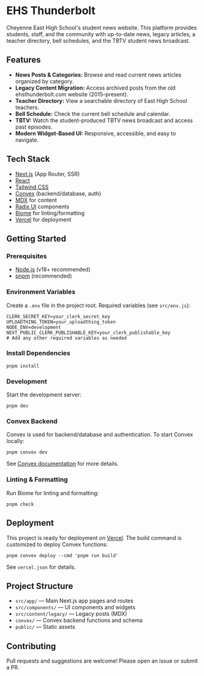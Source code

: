 # EHS Thunderbolt

Cheyenne East High School's student news website. This platform provides students, staff, and the community with up-to-date news, legacy articles, a teacher directory, bell schedules, and the TBTV student news broadcast.

## Features

- **News Posts & Categories:** Browse and read current news articles organized by category.
- **Legacy Content Migration:** Access archived posts from the old ehsthunderbolt.com website (2015–present).
- **Teacher Directory:** View a searchable directory of East High School teachers.
- **Bell Schedule:** Check the current bell schedule and calendar.
- **TBTV:** Watch the student-produced TBTV news broadcast and access past episodes.
- **Modern Widget-Based UI:** Responsive, accessible, and easy to navigate.

## Tech Stack

- [Next.js](https://nextjs.org/) (App Router, SSR)
- [React](https://react.dev/)
- [Tailwind CSS](https://tailwindcss.com/)
- [Convex](https://convex.dev/) (backend/database, auth)
- [MDX](https://mdxjs.com/) for content
- [Radix UI](https://www.radix-ui.com/) components
- [Biome](https://biomejs.dev/) for linting/formatting
- [Vercel](https://vercel.com/) for deployment

## Getting Started

### Prerequisites

- [Node.js](https://nodejs.org/) (v18+ recommended)
- [pnpm](https://pnpm.io/) (recommended)

### Environment Variables

Create a `.env` file in the project root. Required variables (see `src/env.js`):

```
CLERK_SECRET_KEY=your_clerk_secret_key
UPLOADTHING_TOKEN=your_uploadthing_token
NODE_ENV=development
NEXT_PUBLIC_CLERK_PUBLISHABLE_KEY=your_clerk_publishable_key
# Add any other required variables as needed
```

### Install Dependencies

```
pnpm install
```

### Development

Start the development server:

```
pnpm dev
```

### Convex Backend

Convex is used for backend/database and authentication. To start Convex locally:

```
pnpm convex dev
```

See [Convex documentation](https://docs.convex.dev/) for more details.

### Linting & Formatting

Run Biome for linting and formatting:

```
pnpm check
```

## Deployment

This project is ready for deployment on [Vercel](https://vercel.com/). The build command is customized to deploy Convex functions:

```
pnpm convex deploy --cmd 'pnpm run build'
```

See `vercel.json` for details.

## Project Structure

- `src/app/` — Main Next.js app pages and routes
- `src/components/` — UI components and widgets
- `src/content/legacy/` — Legacy posts (MDX)
- `convex/` — Convex backend functions and schema
- `public/` — Static assets

## Contributing

Pull requests and suggestions are welcome! Please open an issue or submit a PR.
